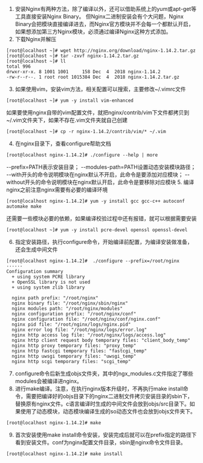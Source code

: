 1. 安装Nginx有两种方法，除了编译以外，还可以借助系统上的yum或apt-get等工具直接安装Nginx Binary。
但Nginx二进制安装会有个大问题，Nginx Binary会把模块直接编译进去，而Nginx官方模块并不会每一个都默认开启，如果想添加第三方Nginx模块，必须通过编译Nginx这种方式添加。
2. 下载Nginx并解压
```
[root@localhost ~]# wget http://nginx.org/download/nginx-1.14.2.tar.gz
[root@localhost ~]# tar -zxvf nginx-1.14.2.tar.gz
[root@localhost ~]# ll
total 996
drwxr-xr-x. 8 1001 1001     158 Dec  4  2018 nginx-1.14.2
-rw-r--r--. 1 root root 1015384 Dec  4  2018 nginx-1.14.2.tar.gz
```
3. 如果使用vim，安装vim方法，相关配置可以搜索，主要修改~/.vimrc文件
```
[root@localhost ~]# yum -y install vim-enhanced
```
如果要使用nginx自带的vim配置文件，就把nginx/contrib/vim下文件都拷贝到~/.vim文件夹下，如果不存在.vim文件夹就自己创建
```
[root@localhost ~]# cp -r nginx-1.14.2/contrib/vim/* ~/.vim
```
4. 在nginx目录下，查看configure帮助文档
```
[root@localhost nginx-1.14.2]# ./configure --help | more
```
--prefix=PATH表示安装目录；
--modules-path=PATH设置动态安装模块路径；
--with开头的命令说明模块在nginx默认不开启，此命令是要添加对应模块；
--without开头的命令说明模块在nginx默认开启，此命令是要移除对应模块
5. 编译nginx之前注意nginx需要有必要的编译环境
```
[root@localhost nginx-1.14.2]# yum -y install gcc gcc-c++ autoconf automake make
```
还需要一些模块必要的依赖，如果编译校验过程中还有报错，就可以根据需要安装
```
[root@localhost ~]# yum -y install pcre-devel openssl openssl-devel
```
6. 指定安装路径，执行configure命令，开始编译前配置，为编译安装做准备，还会生成中间文件
```
[root@localhost nginx-1.14.2]#  ./configure --prefix=/root/nginx 
······
Configuration summary
  + using system PCRE library
  + OpenSSL library is not used
  + using system zlib library

  nginx path prefix: "/root/nginx"
  nginx binary file: "/root/nginx/sbin/nginx"
  nginx modules path: "/root/nginx/modules"
  nginx configuration prefix: "/root/nginx/conf"
  nginx configuration file: "/root/nginx/conf/nginx.conf"
  nginx pid file: "/root/nginx/logs/nginx.pid"
  nginx error log file: "/root/nginx/logs/error.log"
  nginx http access log file: "/root/nginx/logs/access.log"
  nginx http client request body temporary files: "client_body_temp"
  nginx http proxy temporary files: "proxy_temp"
  nginx http fastcgi temporary files: "fastcgi_temp"
  nginx http uwsgi temporary files: "uwsgi_temp"
  nginx http scgi temporary files: "scgi_temp"
```
7. configure命令后新生成objs文件夹，其中的ngx_modules.c文件指定了哪些modules会被编译进nginx。
8. 进行make编译。注意，在执行nginx版本升级时，不再执行make install命令，需要把编译好的objs目录下的nginx二进制文件拷贝安装目录的sbin下，替换原有nginx文件。c语言编译时生成的中间文件会放到objs/src目录下。如果使用了动态模块，动态模块编译生成的so动态文件也会放到objs文件夹下。
```
[root@localhost nginx-1.14.2]# make
```
9. 首次安装使用make install命令安装，安装完成后就可以在prefix指定的路径下看到安装文件。conf为nginx配置文件目录，sbin是nginx命令文件目录。
```
[root@localhost nginx-1.14.2]# make install
```


